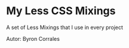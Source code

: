 My Less CSS Mixings
==============

A set of Less Mixings that I use in every project

Autor: Byron Corrales
